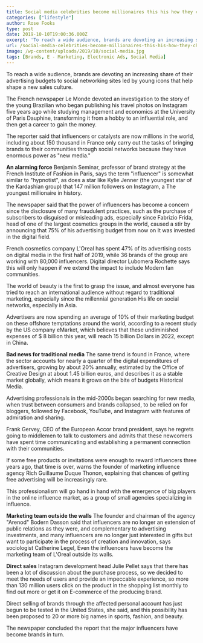 ```yaml
---
title: Social media celebrities become millionaires this his how they changed marketing landscape
categories: ["lifestyle"]
author: Rose Fooks
type: post
date: 2019-10-10T19:00:36.000Z
excerpt: 'To reach a wide audience, brands are devoting an increasing share of their advertising budgets to social networking sites led by young icons that help shape a new sales culture.'
url: /social-media-celebrities-become-millionaires-this-his-how-they-changed-marketing-landscape/
image: /wp-content/uploads/2019/10/social-media.jpg
tags: [Brands, E - Marketing, Electronic Ads, Social Media]
---
```


To reach a wide audience, brands are devoting an increasing share of their advertising budgets to social networking sites led by young icons that help shape a new sales culture.

The French newspaper Le Monde devoted an investigation to the story of the young Brazilian who began publishing his travel photos on Instagram five years ago while studying management and economics at the University of Paris Dauphine, transforming it from a hobby to an influential role, and then get a career to gain the money.

The reporter said that influencers or catalysts are now millions in the world, including about 150 thousand in France only carry out the tasks of bringing brands to their communities through social networks because they have enormous power as "new media."

**An alarming force** Benjamin Seminar, professor of brand strategy at the French Institute of Fashion in Paris, says the term "influencer" is somewhat similar to "hypnotist", as does a star like Kylie Jenner (the youngest star of the Kardashian group) that 147 million followers on Instagram, a The youngest millionaire in history.

The newspaper said that the power of influencers has become a concern since the disclosure of many fraudulent practices, such as the purchase of subscribers to disguised or misleading ads, especially since Fabrizio Frida, head of one of the largest cosmetics groups in the world, caused a stir by announcing that 75% of his advertising budget from now on It was invested in the digital field.

French cosmetics company L'Oreal has spent 47% of its advertising costs on digital media in the first half of 2019, while 36 brands of the group are working with 80,000 influencers. Digital director Lubomera Rochette says this will only happen if we extend the impact to include Modern fan communities.

The world of beauty is the first to grasp the issue, and almost everyone has tried to reach an international audience without regard to traditional marketing, especially since the millennial generation His life on social networks, especially in Asia.

Advertisers are now spending an average of 10% of their marketing budget on these offshore temptations around the world, according to a recent study by the US company eMarket, which believes that these undiminished expenses of $ 8 billion this year, will reach 15 billion Dollars in 2022, except in China.

**Bad news for traditional media** The same trend is found in France, where the sector accounts for nearly a quarter of the digital expenditures of advertisers, growing by about 20% annually, estimated by the Office of Creative Design at about 1.45 billion euros, and describes it as a stable market globally, which means it grows on the bite of budgets Historical Media.

Advertising professionals in the mid-2000s began searching for new media, when trust between consumers and brands collapsed, to be relied on for bloggers, followed by Facebook, YouTube, and Instagram with features of admiration and sharing.

Frank Gervey, CEO of the European Accor brand president, says he regrets going to middlemen to talk to customers and admits that these newcomers have spent time communicating and establishing a permanent connection with their communities.

If some free products or invitations were enough to reward influencers three years ago, that time is over, warns the founder of marketing influence agency Rich Guillaume Duque Thonon, explaining that chances of getting free advertising will be increasingly rare.

This professionalism will go hand in hand with the emergence of big players in the online influence market, as a group of small agencies specializing in influence.

**Marketing team outside the walls** The founder and chairman of the agency "Arenod" Bodern Dasson said that influencers are no longer an extension of public relations as they were, and complementary to advertising investments, and many influencers are no longer just interested in gifts but want to participate in the process of creation and innovation, says sociologist Catherine Legel, Even the influencers have become the marketing team of L'Oreal outside its walls.

**Direct sales** Instagram development head Julie Pellet says that there has been a lot of discussion about the purchase process, so we decided to meet the needs of users and provide an impeccable experience, so more than 130 million users click on the product in the shopping list monthly to find out more or get it on E-commerce of the producing brand.

Direct selling of brands through the affected personal account has just begun to be tested in the United States, she said, and this possibility has been proposed to 20 or more big names in sports, fashion, and beauty.

The newspaper concluded the report that the major influencers have become brands in turn.
